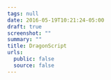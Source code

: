 ```yaml
---
tags: null
date: 2016-05-19T10:21:24-05:00
draft: true
screenshot: ""
summary: ""
title: DragonScript
urls:
  public: false
  source: false
---
```


